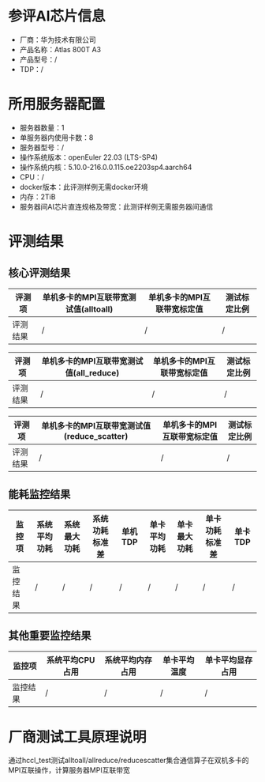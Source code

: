 # 参评AI芯片信息

* 厂商：华为技术有限公司
* 产品名称：Atlas 800T A3
* 产品型号：/
* TDP：/

# 所用服务器配置

* 服务器数量：1
* 单服务器内使用卡数：8
* 服务器型号：/
* 操作系统版本：openEuler 22.03 (LTS-SP4)
* 操作系统内核：5.10.0-216.0.0.115.oe2203sp4.aarch64
* CPU：/
* docker版本：此评测样例无需docker环境
* 内存：2TiB
* 服务器间AI芯片直连规格及带宽：此测评样例无需服务器间通信


# 评测结果

## 核心评测结果

| 评测项  | 单机多卡的MPI互联带宽测试值(alltoall) | 单机多卡的MPI互联带宽标定值 | 测试标定比例 |
| ---- | -------------- | -------------- | ------------ |
| 评测结果 | /   | /       | /    |

| 评测项  | 单机多卡的MPI互联带宽测试值(all_reduce) | 单机多卡的MPI互联带宽标定值 | 测试标定比例 |
| ---- | -------------- | -------------- | ------------ |
| 评测结果 | /   | /       | /    |

| 评测项  | 单机多卡的MPI互联带宽测试值(reduce_scatter) | 单机多卡的MPI互联带宽标定值 | 测试标定比例 |
| ---- | -------------- | -------------- | ------------ |
| 评测结果 | /   | /       | /    |

## 能耗监控结果

| 监控项  | 系统平均功耗  | 系统最大功耗  | 系统功耗标准差 | 单机TDP | 单卡平均功耗  | 单卡最大功耗 | 单卡功耗标准差 | 单卡TDP |
| ---- | ------- | ------- | ------- | ----- | ------- | ------ | ------- | ----- |
| 监控结果 | / | / | /   | /     | / | / | /   | /  |

## 其他重要监控结果

| 监控项  | 系统平均CPU占用 | 系统平均内存占用 | 单卡平均温度  | 单卡平均显存占用 |
| ---- | --------- | -------- | ------- | -------- |
| 监控结果 | / | /   | / | /   |


# 厂商测试工具原理说明
通过hccl_test测试alltoall/allreduce/reducescatter集合通信算子在双机多卡的MPI互联操作，计算服务器MPI互联带宽
